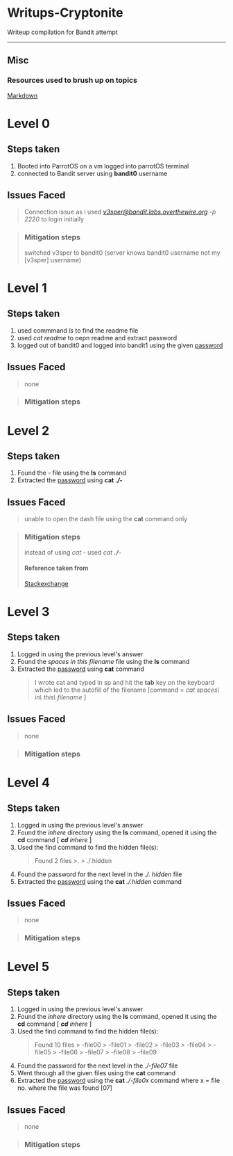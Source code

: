 # Writups-Cryptonite

<p>Writeup compilation for Bandit attempt</p>

<hr>

## Misc

### Resources used to brush up on topics
<a href='https://www.markdownguide.org/basic-syntax/'> Markdown </a>


# Level 0

## Steps taken
1. Booted into ParrotOS on a vm logged into parrotOS terminal
2. connected to Bandit server using <b>bandit0</b> username

## Issues Faced
> Connection issue as i used *v3sper@bandit.labs.overthewire.org -p 2220* to login initially

> ### Mitigation steps
> switched v3sper to bandit0 (server knows bandit0 username not my [v3sper] username)




# Level 1

## Steps taken
1. used commmand *ls* to find the readme file
2. used *cat readme* to oepn readme and extract password
3. logged out of bandit0 and logged into bandit1 using the given <a href='NH2SXQwcBdpmTEzi3bvBHMM9H66vVXjL'>password</a>

## Issues Faced
> none

> ### Mitigation steps



# Level 2

## Steps taken

1. Found the *-* file using the **ls** command
2. Extracted the <a href='rRGizSaX8Mk1RTb1CNQoXTcYZWU6lgzi'>password</a> using **cat *./*-**

## Issues Faced

> unable to open the dash file using the **cat** command only

> ### Mitigation steps
> instead of using *cat -* used *cat **./**-*
> #### Reference taken from
> <a href='https://unix.stackexchange.com/questions/189251/how-to-read-dash-files'>Stackexchange</a>



# Level 3

## Steps taken

1. Logged in using the previous level's answer
2. Found the *spaces in this filename* file using the **ls** command
3. Extracted the <a href='aBZ0W5EmUfAf7kHTQeOwd8bauFJ2lAiG'>password</a> using **cat** command
    >I wrote cat and typed in sp and hit the **tab** key on the keyboard which led to the autofill of the filename [command = *cat spaces\ in\ this\ filename* ]

## Issues Faced

> none

> ### Mitigation steps



# Level 4

## Steps taken

1. Logged in using the previous level's answer
2. Found the *inhere* directory using the **ls** command, opened it using the **cd** command [ ***cd*** *inhere* ]
3. Used the find command to find the hidden file(s):
    > Found 2 files 
        >.
        > ./.hidden
4. Found the password for the next level in the *./. hidden* file
5. Extracted the <a href='2EW7BBsr6aMMoJ2HjW067dm8EgX26xNe'>password</a> using the **cat** *./.hidden* command

## Issues Faced

> none

> ### Mitigation steps



# Level 5

## Steps taken

1. Logged in using the previous level's answer
2. Found the *inhere* directory using the **ls** command, opened it using the **cd** command [ ***cd*** *inhere* ]
3. Used the find command to find the hidden file(s):
    > Found 10 files 
        > -file00
        > -file01
        > -file02
        > -file03
        > -file04
        > -file05
        > -file06
        > -file07
        > -file08
        > -file09
4. Found the password for the next level in the *./-file07* file
5. Went through all the given files using the **cat** command
6. Extracted the <a href='2EW7BBsr6aMMoJ2HjW067dm8EgX26xNe'>password</a> using the **cat** *./-file0x* command where x = file no. where the file was found [07]
## Issues Faced

> none

> ### Mitigation steps